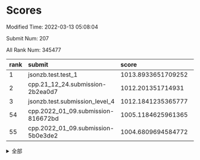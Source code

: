 # Scores

Modified Time: 2022-03-13 05:08:04

Submit Num: 207

All Rank Num: 345477

| rank |               submit               |       score        |       sigma        | pk_num |
| :--- | :--------------------------------- | :----------------- | :----------------- | :----- |
| 1    | jsonzb.test.test_1                 | 1013.8933651709252 | 0.8286573927690462 | 6678   |
| 2    | cpp.21_12_24.submission-2b2ea0d7   | 1012.201351714931  | 0.7900288541607982 | 6673   |
| 3    | jsonzb.test.submission_level_4     | 1012.1841235365777 | 0.793424194091033  | 6677   |
| 54   | cpp.2022_01_09.submission-816672bd | 1005.1184625961365 | 0.7187149746136159 | 6676   |
| 55   | cpp.2022_01_09.submission-5b0e3de2 | 1004.6809694584772 | 0.7037222087169189 | 6679   |


<details>
<summary>全部</summary>

| rank |                 submit                 |       score        |       sigma        | pk_num |
| :--- | :------------------------------------- | :----------------- | :----------------- | :----- |
| 1    | jsonzb.test.test_1                     | 1013.8933651709252 | 0.8286573927690462 | 6678   |
| 2    | cpp.21_12_24.submission-2b2ea0d7       | 1012.201351714931  | 0.7900288541607982 | 6673   |
| 3    | jsonzb.test.submission_level_4         | 1012.1841235365777 | 0.793424194091033  | 6677   |
| 4    | gobigger.level_3.submission_level_3_42 | 1012.07594000857   | 0.7958166112631611 | 6676   |
| 5    | gobigger.level_3.submission_level_3_16 | 1011.5145883196323 | 0.7873641504435612 | 6674   |
| 6    | gobigger.level_3.submission_level_3_15 | 1011.1501729473092 | 0.756011640589482  | 6677   |
| 7    | gobigger.level_3.submission_level_3_23 | 1011.0474136089397 | 0.7710755320420819 | 6670   |
| 8    | gobigger.level_3.submission_level_3_20 | 1011.0000941233174 | 0.7778213177386116 | 6671   |
| 9    | gobigger.level_3.submission_level_3_19 | 1010.9493058441943 | 0.7898511688508505 | 6676   |
| 10   | gobigger.level_3.submission_level_3_22 | 1010.9344139349887 | 0.7659979235516509 | 6669   |
| 11   | gobigger.level_3.submission_level_3_0  | 1010.8469409811497 | 0.7633932439558476 | 6676   |
| 12   | gobigger.level_3.submission_level_3_29 | 1010.8161545219232 | 0.7535160205473852 | 6675   |
| 13   | gobigger.level_3.submission_level_3_4  | 1010.7643415164936 | 0.7650327182679432 | 6680   |
| 14   | gobigger.level_3.submission_level_3_21 | 1010.6983919743898 | 0.7783032980791468 | 6673   |
| 15   | gobigger.level_3.submission_level_3_6  | 1010.6807477950335 | 0.7753833608130168 | 6678   |
| 16   | gobigger.level_3.submission_level_3_27 | 1010.6099235120448 | 0.8032608578817703 | 6679   |
| 17   | gobigger.level_3.submission_level_3_41 | 1010.5711008899364 | 0.7694615552357038 | 6682   |
| 18   | gobigger.level_3.submission_level_3_26 | 1010.5218678809764 | 0.7648584305220427 | 6678   |
| 19   | gobigger.level_3.submission_level_3_9  | 1010.4522828786394 | 0.7506685404472418 | 6675   |
| 20   | gobigger.level_3.submission_level_3_39 | 1010.4086785868981 | 0.7446778926460519 | 6677   |
| 21   | gobigger.level_3.submission_level_3_30 | 1010.4025513416425 | 0.7582623411634516 | 6668   |
| 22   | gobigger.level_3.submission_level_3_7  | 1010.3536102499156 | 0.7492668959395838 | 6675   |
| 23   | gobigger.level_3.submission_level_3_36 | 1010.2906170177486 | 0.7587409557495663 | 6678   |
| 24   | gobigger.level_3.submission_level_3_10 | 1010.2868999935599 | 0.765794032022725  | 6678   |
| 25   | gobigger.level_3.submission_level_3_33 | 1010.1909294825817 | 0.7863741173305321 | 6676   |
| 26   | gobigger.level_3.submission_level_3_31 | 1010.0311653587345 | 0.7601351841609206 | 6680   |
| 27   | gobigger.level_3.submission_level_3_25 | 1010.0007776859412 | 0.763866188007972  | 6675   |
| 28   | gobigger.level_3.submission_level_3_34 | 1009.9510205218457 | 0.8036235855597336 | 6675   |
| 29   | gobigger.level_3.submission_level_3_47 | 1009.8939120939613 | 0.7351566662620767 | 6672   |
| 30   | gobigger.level_3.submission_level_3_37 | 1009.8883326235614 | 0.7645446662586501 | 6678   |
| 31   | gobigger.level_3.submission_level_3_35 | 1009.7882094561901 | 0.7490022406218526 | 6674   |
| 32   | gobigger.level_3.submission_level_3_18 | 1009.752059457615  | 0.7517769602188731 | 6683   |
| 33   | gobigger.level_3.submission_level_3_28 | 1009.7128014020657 | 0.7538319883777082 | 6681   |
| 34   | gobigger.level_3.submission_level_3_24 | 1009.6738318870854 | 0.7537460692156285 | 6678   |
| 35   | gobigger.level_3.submission_level_3_11 | 1009.6610211042023 | 0.7408971891047136 | 6672   |
| 36   | gobigger.level_3.submission_level_3_48 | 1009.6397190502358 | 0.7595738392761234 | 6671   |
| 37   | gobigger.level_3.submission_level_3_13 | 1009.6179826141928 | 0.7557335848116115 | 6671   |
| 38   | gobigger.level_3.submission_level_3_5  | 1009.5987926523202 | 0.7775113210014182 | 6678   |
| 39   | gobigger.level_3.submission_level_3_12 | 1009.5936550268767 | 0.7524916536302482 | 6676   |
| 40   | gobigger.level_3.submission_level_3_46 | 1009.5795159867954 | 0.7381976230769577 | 6682   |
| 41   | gobigger.level_3.submission_level_3_45 | 1009.5540498853476 | 0.7566075211539195 | 6681   |
| 42   | gobigger.level_3.submission_level_3_2  | 1009.5265059067293 | 0.753940928692647  | 6676   |
| 43   | gobigger.level_3.submission_level_3_49 | 1009.4564092890603 | 0.7566703070229898 | 6673   |
| 44   | gobigger.level_3.submission_level_3_43 | 1009.3240277627536 | 0.7473289264297971 | 6679   |
| 45   | gobigger.level_3.submission_level_3_32 | 1009.2791453412515 | 0.7590672965250786 | 6678   |
| 46   | gobigger.level_3.submission_level_3_44 | 1009.1708490463359 | 0.7421806614320254 | 6673   |
| 47   | gobigger.level_3.submission_level_3_1  | 1009.0758786708614 | 0.7338798090786249 | 6674   |
| 48   | gobigger.level_3.submission_level_3_40 | 1008.8976543573908 | 0.7399898701448457 | 6671   |
| 49   | gobigger.level_3.submission_level_3_8  | 1008.6928711618156 | 0.7382648788875371 | 6673   |
| 50   | gobigger.level_3.submission_level_3_14 | 1008.5635864792187 | 0.7388604276350044 | 6676   |
| 51   | gobigger.level_3.submission_level_3_17 | 1008.218020506853  | 0.7509131724490431 | 6681   |
| 52   | gobigger.level_3.submission_level_3_38 | 1008.1401190386143 | 0.7278977691394437 | 6682   |
| 53   | gobigger.level_3.submission_level_3_3  | 1008.1032485566001 | 0.7273449601962761 | 6674   |
| 54   | cpp.2022_01_09.submission-816672bd     | 1005.1184625961365 | 0.7187149746136159 | 6676   |
| 55   | cpp.2022_01_09.submission-5b0e3de2     | 1004.6809694584772 | 0.7037222087169189 | 6679   |
| 56   | gobigger.level_1.submission_level_1_0  | 1004.5905193619787 | 0.7148109453636172 | 6676   |
| 57   | gobigger.level_1.submission_level_1_26 | 1004.577146222602  | 0.736790418268355  | 6675   |
| 58   | gobigger.level_1.submission_level_1_6  | 1004.5549519144329 | 0.7348257733936514 | 6679   |
| 59   | gobigger.level_1.submission_level_1_48 | 1004.4681733791523 | 0.7254861435503566 | 6676   |
| 60   | gobigger.level_1.submission_level_1_29 | 1004.2771563862576 | 0.7259691298627113 | 6677   |
| 61   | gobigger.level_1.submission_level_1_36 | 1004.2494692379323 | 0.7133525472776641 | 6678   |
| 62   | gobigger.level_1.submission_level_1_17 | 1004.2362938308291 | 0.7082881038603147 | 6679   |
| 63   | gobigger.level_1.submission_level_1_7  | 1004.0863140406634 | 0.7146383607493861 | 6682   |
| 64   | gobigger.level_1.submission_level_1_12 | 1004.0494808253442 | 0.7230219621964321 | 6675   |
| 65   | gobigger.level_1.submission_level_1_33 | 1003.9681173658164 | 0.7172129809680736 | 6676   |
| 66   | gobigger.level_1.submission_level_1_18 | 1003.9431618895841 | 0.7189609986008009 | 6677   |
| 67   | gobigger.level_1.submission_level_1_34 | 1003.9240156341874 | 0.723230759270248  | 6673   |
| 68   | gobigger.level_1.submission_level_1_21 | 1003.9045237929513 | 0.7114197581908556 | 6679   |
| 69   | gobigger.level_1.submission_level_1_38 | 1003.9014854721879 | 0.7141039406481248 | 6674   |
| 70   | gobigger.level_1.submission_level_1_46 | 1003.8552375805244 | 0.7273774933050606 | 6676   |
| 71   | gobigger.level_1.submission_level_1_8  | 1003.7913919481523 | 0.7158854662041905 | 6677   |
| 72   | gobigger.level_1.submission_level_1_49 | 1003.7716822861748 | 0.7152374345365425 | 6678   |
| 73   | gobigger.level_1.submission_level_1_42 | 1003.6538398347903 | 0.7145154424357085 | 6671   |
| 74   | gobigger.level_1.submission_level_1_41 | 1003.5070377685269 | 0.7137710619550746 | 6676   |
| 75   | gobigger.level_1.submission_level_1_15 | 1003.4878034814064 | 0.7081367408379762 | 6674   |
| 76   | gobigger.level_1.submission_level_1_40 | 1003.4741114030697 | 0.7239999944333378 | 6675   |
| 77   | gobigger.level_1.submission_level_1_24 | 1003.2618007028605 | 0.7210160842321953 | 6679   |
| 78   | gobigger.level_1.submission_level_1_19 | 1003.2575266387721 | 0.7267131628841289 | 6678   |
| 79   | gobigger.level_1.submission_level_1_13 | 1003.1986976827039 | 0.7169983416875255 | 6670   |
| 80   | gobigger.level_1.submission_level_1_3  | 1003.1600061335909 | 0.7205155196425288 | 6675   |
| 81   | gobigger.level_1.submission_level_1_28 | 1003.0864909993322 | 0.7150455075602793 | 6676   |
| 82   | gobigger.level_1.submission_level_1_45 | 1003.0570752003382 | 0.7296088171539195 | 6680   |
| 83   | gobigger.level_1.submission_level_1_5  | 1003.0570535168437 | 0.7113036510021444 | 6673   |
| 84   | gobigger.level_1.submission_level_1_2  | 1002.9961156135029 | 0.706701008429114  | 6673   |
| 85   | gobigger.level_1.submission_level_1_1  | 1002.9936065924976 | 0.7142583968861099 | 6674   |
| 86   | gobigger.level_1.submission_level_1_22 | 1002.9352768381801 | 0.7155299831428363 | 6674   |
| 87   | gobigger.level_1.submission_level_1_43 | 1002.9352205408821 | 0.7088764095427419 | 6681   |
| 88   | gobigger.level_1.submission_level_1_20 | 1002.9171878759591 | 0.7066150258911563 | 6675   |
| 89   | gobigger.level_1.submission_level_1_37 | 1002.9007975269957 | 0.7216035300306183 | 6677   |
| 90   | gobigger.level_1.submission_level_1_31 | 1002.8819592216571 | 0.7185701377135527 | 6671   |
| 91   | gobigger.level_1.submission_level_1_39 | 1002.8759331544875 | 0.7122341978069112 | 6679   |
| 92   | gobigger.level_1.submission_level_1_4  | 1002.8366333882642 | 0.7164691165112546 | 6678   |
| 93   | gobigger.level_1.submission_level_1_11 | 1002.8340735381207 | 0.7155956103474146 | 6674   |
| 94   | gobigger.level_1.submission_level_1_32 | 1002.7743536760985 | 0.7147578480025562 | 6674   |
| 95   | gobigger.level_1.submission_level_1_9  | 1002.7445028916543 | 0.7119207552164157 | 6677   |
| 96   | gobigger.level_1.submission_level_1_10 | 1002.7004244267785 | 0.7137104866967101 | 6680   |
| 97   | gobigger.level_1.submission_level_1_44 | 1002.6947847199168 | 0.7294584969287969 | 6679   |
| 98   | gobigger.level_1.submission_level_1_14 | 1002.6444137110086 | 0.7031111344324288 | 6674   |
| 99   | gobigger.level_1.submission_level_1_16 | 1002.5041175007758 | 0.710897125468659  | 6678   |
| 100  | gobigger.level_1.submission_level_1_30 | 1002.3830926075598 | 0.7216773893397264 | 6675   |
| 101  | gobigger.level_1.submission_level_1_35 | 1002.3461549152676 | 0.7101197065467291 | 6668   |
| 102  | gobigger.level_1.submission_level_1_23 | 1002.2198120516612 | 0.7065284504594843 | 6673   |
| 103  | gobigger.level_1.submission_level_1_27 | 1002.1458608213212 | 0.7137655222094248 | 6671   |
| 104  | gobigger.level_1.submission_level_1_47 | 1001.5526239377867 | 0.7012154897667066 | 6678   |
| 105  | gobigger.level_1.submission_level_1_25 | 1001.2103407116704 | 0.7092660740012631 | 6678   |
| 106  | gobigger.random.submission_random_47   | 997.1976911484702  | 0.7182869228247862 | 6668   |
| 107  | gobigger.random.submission_random_29   | 997.1362290598915  | 0.7056914466062336 | 6675   |
| 108  | gobigger.random.submission_random_11   | 997.0088222042914  | 0.7026887090415136 | 6680   |
| 109  | gobigger.random.submission_random_45   | 996.960510987936   | 0.7070079212593785 | 6675   |
| 110  | gobigger.random.submission_random_40   | 996.9422293720653  | 0.7096756628223996 | 6680   |
| 111  | gobigger.random.submission_random_6    | 996.8742500729123  | 0.7210203786375533 | 6676   |
| 112  | gobigger.random.submission_random_10   | 996.825566899788   | 0.6960706319877557 | 6673   |
| 113  | gobigger.random.submission_random_15   | 996.7885013127668  | 0.6994833557029199 | 6674   |
| 114  | gobigger.random.submission_random_35   | 996.6627885547005  | 0.7166143516932835 | 6678   |
| 115  | gobigger.random.submission_random_25   | 996.6148681101491  | 0.7222083089013259 | 6676   |
| 116  | gobigger.random.submission_random_14   | 996.5896269293272  | 0.7011262982358252 | 6671   |
| 117  | gobigger.random.submission_random_5    | 996.542326201441   | 0.7070038272430228 | 6677   |
| 118  | gobigger.random.submission_random_49   | 996.4282582104491  | 0.7069082035925411 | 6679   |
| 119  | gobigger.random.submission_random_27   | 996.3988235530252  | 0.7131933201117997 | 6677   |
| 120  | gobigger.random.submission_random_32   | 996.3840780864235  | 0.7007354430645916 | 6678   |
| 121  | gobigger.random.submission_random_24   | 996.3233105714138  | 0.7052672392314278 | 6676   |
| 122  | gobigger.random.submission_random_38   | 996.3003460998375  | 0.7008994315240683 | 6675   |
| 123  | gobigger.random.submission_random_21   | 996.27793410598    | 0.7138566572840159 | 6678   |
| 124  | gobigger.random.submission_random_44   | 996.2550221097637  | 0.7108390188261644 | 6679   |
| 125  | gobigger.random.submission_random_28   | 996.249131094918   | 0.7097751141157004 | 6677   |
| 126  | gobigger.random.submission_random_7    | 996.2141231701916  | 0.7113908350033818 | 6670   |
| 127  | gobigger.random.submission_random_17   | 996.1665531748696  | 0.7139072838391021 | 6671   |
| 128  | gobigger.random.submission_random_46   | 995.9966688155446  | 0.7020355601059004 | 6669   |
| 129  | gobigger.random.submission_random_3    | 995.9517250359416  | 0.6967927511010839 | 6676   |
| 130  | gobigger.random.submission_random_19   | 995.9438590851885  | 0.7049197702617234 | 6674   |
| 131  | gobigger.random.submission_random_20   | 995.8991789518872  | 0.7001533791272536 | 6678   |
| 132  | gobigger.random.submission_random_18   | 995.8664150441704  | 0.7097952601956156 | 6676   |
| 133  | gobigger.random.submission_random_48   | 995.7807332775303  | 0.7119501817073197 | 6678   |
| 134  | gobigger.random.submission_random_16   | 995.7265279920476  | 0.7146028764389765 | 6670   |
| 135  | gobigger.random.submission_random_30   | 995.6205478678442  | 0.7223064181153273 | 6681   |
| 136  | gobigger.random.submission_random_23   | 995.5960716113373  | 0.7212575508983476 | 6679   |
| 137  | gobigger.random.submission_random_43   | 995.5574603622347  | 0.7254022607081396 | 6674   |
| 138  | gobigger.random.submission_random_42   | 995.5278834679292  | 0.7177230001460824 | 6674   |
| 139  | gobigger.random.submission_random_31   | 995.4844543384606  | 0.7174155185685279 | 6673   |
| 140  | gobigger.random.submission_random_12   | 995.4768659287961  | 0.7100152095291694 | 6679   |
| 141  | gobigger.random.submission_random_37   | 995.4399628121762  | 0.7205021105947856 | 6675   |
| 142  | gobigger.random.submission_random_2    | 995.4084539042145  | 0.7050858968942665 | 6675   |
| 143  | gobigger.random.submission_random_9    | 995.402737792324   | 0.6993680249467313 | 6677   |
| 144  | gobigger.random.submission_random_39   | 995.3854145482956  | 0.7198449410740709 | 6673   |
| 145  | gobigger.random.submission_random_1    | 995.341325421295   | 0.7104070373363037 | 6671   |
| 146  | gobigger.random.submission_random_0    | 995.2924418961936  | 0.7143994635521125 | 6679   |
| 147  | gobigger.random.submission_random_33   | 995.2393049237436  | 0.7277575729349165 | 6673   |
| 148  | gobigger.random.submission_random_13   | 995.2341665952454  | 0.7180240559516532 | 6679   |
| 149  | gobigger.random.submission_random_26   | 995.2328220534658  | 0.7079234884052855 | 6676   |
| 150  | gobigger.random.submission_random_8    | 995.1890423634896  | 0.7299572293601624 | 6681   |
| 151  | gobigger.random.submission_random_22   | 995.153711842666   | 0.6982551103551138 | 6674   |
| 152  | gobigger.random.submission_random_34   | 995.090464599175   | 0.7072943351065414 | 6674   |
| 153  | gobigger.random.submission_random_41   | 995.0752071945731  | 0.7027276612692946 | 6679   |
| 154  | gobigger.random.submission_random_36   | 994.9157515256908  | 0.6992732292386077 | 6674   |
| 155  | gobigger.random.submission_random_4    | 994.7568982813774  | 0.7177010941469125 | 6676   |
| 156  | gobigger.level_2.submission_level_2_38 | 994.3585357326739  | 0.7119930234210207 | 6675   |
| 157  | gobigger.level_2.submission_level_2_7  | 993.345412621285   | 0.7393077154756881 | 6676   |
| 158  | gobigger.level_2.submission_level_2_35 | 993.199755504609   | 0.7545410973405545 | 6676   |
| 159  | gobigger.level_2.submission_level_2_32 | 993.1420969815586  | 0.7628000088566097 | 6679   |
| 160  | gobigger.level_2.submission_level_2_8  | 993.0502264809635  | 0.7625451224522214 | 6678   |
| 161  | gobigger.level_2.submission_level_2_17 | 993.046770600828   | 0.7376317676956483 | 6677   |
| 162  | gobigger.level_2.submission_level_2_9  | 993.031036888745   | 0.7234985579146352 | 6676   |
| 163  | gobigger.level_2.submission_level_2_48 | 993.0110329977995  | 0.7631576288929609 | 6679   |
| 164  | gobigger.level_2.submission_level_2_16 | 993.0051376747184  | 0.739540293132845  | 6676   |
| 165  | gobigger.level_2.submission_level_2_4  | 992.9293435986106  | 0.7513469308246302 | 6673   |
| 166  | gobigger.level_2.submission_level_2_29 | 992.855484076857   | 0.7319520972955822 | 6679   |
| 167  | gobigger.level_2.submission_level_2_26 | 992.7253968588792  | 0.7560985175449655 | 6683   |
| 168  | gobigger.level_2.submission_level_2_0  | 992.7175417011641  | 0.746088732799502  | 6679   |
| 169  | gobigger.level_2.submission_level_2_1  | 992.630314458583   | 0.734364619633866  | 6674   |
| 170  | gobigger.level_2.submission_level_2_46 | 992.6101566412818  | 0.7393497668795204 | 6674   |
| 171  | gobigger.level_2.submission_level_2_14 | 992.6059175306432  | 0.747402556214162  | 6671   |
| 172  | gobigger.level_2.submission_level_2_39 | 992.5760958825263  | 0.7341056836795113 | 6678   |
| 173  | gobigger.level_2.submission_level_2_6  | 992.5138736647417  | 0.7448728525125764 | 6676   |
| 174  | gobigger.level_2.submission_level_2_41 | 992.5104428138892  | 0.7439533991541655 | 6681   |
| 175  | gobigger.level_2.submission_level_2_25 | 992.442942212754   | 0.7316757505432202 | 6669   |
| 176  | gobigger.level_2.submission_level_2_21 | 992.4289944160973  | 0.7480257477415471 | 6678   |
| 177  | gobigger.level_2.submission_level_2_49 | 992.3227083525347  | 0.7350259345109917 | 6682   |
| 178  | gobigger.level_2.submission_level_2_31 | 992.2962268741643  | 0.7515539160002573 | 6676   |
| 179  | gobigger.level_2.submission_level_2_22 | 992.2879551101676  | 0.7440771504258937 | 6678   |
| 180  | gobigger.level_2.submission_level_2_42 | 992.2781596870911  | 0.7510682830153438 | 6673   |
| 181  | gobigger.level_2.submission_level_2_10 | 992.2232606912168  | 0.7492027308402999 | 6678   |
| 182  | gobigger.level_2.submission_level_2_43 | 992.209208588476   | 0.7480615149040493 | 6675   |
| 183  | gobigger.level_2.submission_level_2_2  | 992.1067575820749  | 0.7371323668726468 | 6678   |
| 184  | gobigger.level_2.submission_level_2_47 | 992.0837043074603  | 0.7427758927918314 | 6671   |
| 185  | gobigger.level_2.submission_level_2_33 | 992.0544636694394  | 0.7647883360446406 | 6675   |
| 186  | gobigger.level_2.submission_level_2_28 | 992.0362379213582  | 0.7471975208547449 | 6678   |
| 187  | gobigger.level_2.submission_level_2_30 | 992.0051685772661  | 0.7616182917534879 | 6678   |
| 188  | gobigger.level_2.submission_level_2_12 | 991.9255347332025  | 0.7590424645263129 | 6676   |
| 189  | gobigger.level_2.submission_level_2_40 | 991.8198819434515  | 0.7510859005578304 | 6671   |
| 190  | gobigger.level_2.submission_level_2_23 | 991.7341341856516  | 0.748515296648698  | 6672   |
| 191  | gobigger.level_2.submission_level_2_13 | 991.6588616368325  | 0.7429915487463921 | 6675   |
| 192  | gobigger.level_2.submission_level_2_44 | 991.6470591501181  | 0.7404590907693003 | 6672   |
| 193  | gobigger.level_2.submission_level_2_19 | 991.4951468984506  | 0.758920166129271  | 6676   |
| 194  | gobigger.level_2.submission_level_2_27 | 991.4818417566137  | 0.7426144823132611 | 6673   |
| 195  | gobigger.level_2.submission_level_2_18 | 991.4713424301234  | 0.7372567736281918 | 6677   |
| 196  | gobigger.level_2.submission_level_2_3  | 991.454057709471   | 0.748274075084069  | 6676   |
| 197  | gobigger.level_2.submission_level_2_45 | 991.4193512603425  | 0.7540259854776046 | 6681   |
| 198  | gobigger.level_2.submission_level_2_24 | 991.4048425915843  | 0.7524912747836928 | 6673   |
| 199  | gobigger.level_2.submission_level_2_34 | 991.3803917871423  | 0.7527050412903652 | 6675   |
| 200  | gobigger.level_2.submission_level_2_5  | 991.2046353355698  | 0.7578111738556664 | 6673   |
| 201  | gobigger.level_2.submission_level_2_36 | 991.086103406761   | 0.7507446390287296 | 6678   |
| 202  | gobigger.level_2.submission_level_2_20 | 990.948709072971   | 0.7607361796910632 | 6672   |
| 203  | gobigger.level_2.submission_level_2_37 | 990.6032367125234  | 0.7711232949378725 | 6680   |
| 204  | gobigger.level_2.submission_level_2_15 | 990.5877154907427  | 0.7604908587519719 | 6677   |
| 205  | gobigger.level_2.submission_level_2_11 | 990.555793229092   | 0.770651772004282  | 6679   |
| 206  | gobigger.none.submission_none_1        | 977.1087701051297  | 1.3656009443447343 | 6670   |
| 207  | gobigger.none.submission_none_0        | 976.2965094099587  | 1.4556250488211544 | 6680   |

</details>